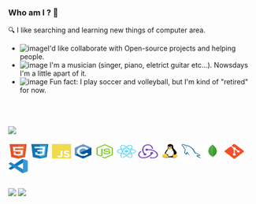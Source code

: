 ### Who am I ? 👋

<!--
**becauro/becauro** is a ✨ _special_ ✨ repository because its `README.md` (this file) appears on your GitHub profile.

Here are some ideas to get you started:

-->
<!--
- ![image](https://user-images.githubusercontent.com/61303294/132928117-0fed3793-0856-4317-939b-95ba22c39ec1.png)
-->
   🔍 I like searching and learning new things of computer area.
- ![image](https://user-images.githubusercontent.com/61303294/132922517-6d946203-e654-4e9c-9508-e1b9fbb4c46e.png)I'd like collaborate with Open-source projects and helping people.
- ![image](https://user-images.githubusercontent.com/61303294/132923036-e8dea2a2-736e-492d-b781-538a5ad642dd.png)
 I'm a musician (singer, piano, eletrict guitar etc...). Nowsdays I'm a little apart of it. 
- ![image](https://user-images.githubusercontent.com/61303294/132925897-b5f8aafb-1ad3-49ca-a963-a913acdb2df5.png)
Fun fact: I play soccer and volleyball, but I'm kind of "retired" for now.
 <br /><br /> <br /><br />
 <div>
  <a href="https://github.com/becauro">
  <img height="180em" src="https://github-readme-stats.vercel.app/api?username=becauro&show_icons=true&theme=dark&include_all_commits=true&count_private=true"/>
  <!--
  <img height="180em" src="https://github-readme-stats.vercel.app/api/top-langs/?username=becauro&layout=compact&langs_count=7&theme=dark"/>
  -->
</div>
<div style="display: inline_block"><br>
  <a href="https://en.wikipedia.org/wiki/HTML5" title="HTML5"><img align="center" alt="HTML Icon" height="30" width="40" src="https://raw.githubusercontent.com/devicons/devicon/master/icons/html5/html5-original.svg"></a>
  <a href="https://en.wikipedia.org/wiki/CSS#CSS_3" title="CSS3"><img align="center" alt="CSS Icon" height="30" width="40" src="https://raw.githubusercontent.com/devicons/devicon/master/icons/css3/css3-original.svg"></a>
  <a href="https://en.wikipedia.org/wiki/JavaScript" title="JS"><img align="center" alt="Js Icon" height="30" width="40" src="https://raw.githubusercontent.com/devicons/devicon/master/icons/javascript/javascript-plain.svg"></a>
  <a href="https://en.wikipedia.org/wiki/C_(programming_language)" title="C (programming language)"><img align="center" alt="C Icon" height="30" width="40" src="https://raw.githubusercontent.com/devicons/devicon/master/icons/c/c-original.svg"></a>
  <a href="https://nodejs.org/en/about/" title="NodeJS"><img align="center" alt="NodeJS Icon" height="30" width="40" src="https://raw.githubusercontent.com/devicons/devicon/master/icons/nodejs/nodejs-original.svg"></a>
  <a href="https://reactjs.org/" title="React"><img align="center" alt="React Icon" height="30" width="40" src="https://raw.githubusercontent.com/devicons/devicon/master/icons/react/react-original.svg"></a>
  <a href="https://redux.js.org/" title="Redux"><img align="center" alt="Redux Icon" height="30" width="40" src="https://raw.githubusercontent.com/devicons/devicon/master/icons/redux/redux-original.svg"></a>
  <a href="https://www.debian.org/index.en.html" title="Debian"><img align="center" alt="Linux Icon" height="30" width="40" src="https://raw.githubusercontent.com/devicons/devicon/master/icons/linux/linux-original.svg"></a>
  <a href="https://www.mysql.com/" title="MySQL"><img align="center" alt="mysql Icon" height="30" width="40" src="https://raw.githubusercontent.com/devicons/devicon/master/icons/mysql/mysql-original.svg"></a>
 <a href="https://www.mongodb.com/" title="MongoDB"><img align="center" alt="mongodb Icon" height="30" width="40" src="https://raw.githubusercontent.com/devicons/devicon/master/icons/mongodb/mongodb-original.svg"></a>
 <a href="https://git-scm.com/" title="Git"><img align="center" alt="git Icon" height="30" width="40" src="https://raw.githubusercontent.com/devicons/devicon/master/icons/git/git-original.svg"></a>
 <a href="https://code.visualstudio.com/" title="VSCode"><img align="center" alt="vscode Icon" height="30" width="40" src="https://raw.githubusercontent.com/devicons/devicon/master/icons/vscode/vscode-original.svg"></a>
</div>
  
  ##
 
<div> 
  <a href = "mailto:michelbecauro@gmail.com"><img src="https://img.shields.io/badge/-Gmail-%23333?style=for-the-badge&logo=gmail&logoColor=white" target="_blank"></a>
  <a href="https://www.linkedin.com/in/becauro" target="_blank"><img src="https://img.shields.io/badge/-LinkedIn-%230077B5?style=for-the-badge&logo=linkedin&logoColor=white" target="_blank"></a>  
</div>

